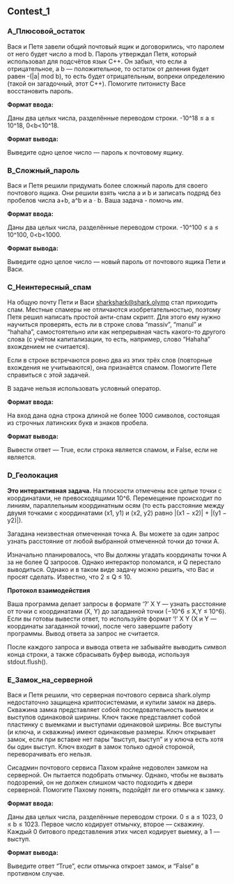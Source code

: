 ## Contest_1

### A_Плюсовой_остаток

Вася и Петя завели общий почтовый ящик и договорились, что паролем от него будет число a mod b. Пароль утверждал Петя, который использовал для подсчётов язык С++. Он забыл, что если a отрицательное, а b — положительное, то остаток от деления будет равен -(|a| mod b), то есть будет отрицательным, вопреки определению (такой он загадочный, этот C++). Помогите питонисту Васе восстановить пароль.

__Формат ввода:__

Даны два целых числа, разделённые переводом строки. -10^18 ≤ a ≤ 10^18, 0<b<10^18.

__Формат вывода:__

Выведите одно целое число — пароль к почтовому ящику.

### B_Сложный_пароль

Вася и Петя решили придумать более сложный пароль для своего почтового ящика. Они решили взять числа a и b и записать подряд без пробелов числа a+b, a^b и a ⋅ b. Ваша задача - помочь им.

__Формат ввода:__

Даны два целых числа, разделённые переводом строки. -10^100 ≤ a ≤ 10^100, 0<b<1000.

__Формат вывода:__

Выведите одно целое число — новый пароль от почтового ящика Пети и Васи.

### C_Неинтересный_спам

На общую почту Пети и Васи sharkshark@shark.olymp стал приходить спам. Местные спамеры не отличаются изобретательностью, поэтому Петя решил написать простой анти-спам скрипт. Для этого ему нужно научиться проверять, есть ли в строке слова “massiv”, “manul” и “hahaha”, самостоятельно или как непрерывная часть какого-то другого слова (с учётом капитализации, то есть, например, слово “Hahaha” вхождением не считается).

Если в строке встречаются ровно два из этих трёх слов (повторные вхождения не учитываются), она признаётся спамом. Помогите Пете справиться с этой задачей.

В задаче нельзя использовать условный оператор.

__Формат ввода:__

На вход дана одна строка длиной не более 1000 символов, состоящая из строчных латинских букв и знаков пробела.

__Формат вывода:__

Вывести ответ — True, если строка является спамом, и False, если не является.

### D_Геолокация

**Это интерактивная задача.**
На плоскости отмечены все целые точки с координатами, не превосходящими 10^6. Перемещение происходит по линиям, параллельным координатным осям (то есть расстояние между двумя точками с координатами (x1, y1) и (x2, y2) равно |(x1 − x2)| + |(y1 − y2)|).

Загадана неизвестная отмеченная точка A. Вы можете за один запрос узнать расстояние от любой выбранной отмеченной точки до точки A.

Изначально планировалось, что Вы должны угадать координаты точки A за не более Q запросов. Однако интерактор поломался, и Q перестало выводиться. Однако и в таком виде задачу можно решить, что Вас и просят сделать. Известно, что 2 ≤ Q ≤ 10.

**Протокол взаимодействия**

Ваша программа делает запросы в формате ‘?’ X Y — узнать расстояние от точки с координатами (X, Y) до загаданной точки (−10^6 ≤ X,Y ≤ 10^6). Если вы готовы вывести ответ, то используйте формат ‘!’ X Y (X и Y — координаты загаданной точки), после чего завершите работу программы. Вывод ответа за запрос не считается.

После каждого запроса и вывода ответа не забывайте выводить символ конца строки, а также сбрасывать буфер вывода, используя stdout.flush().

### E_Замок_на_серверной

Вася и Петя решили, что серверная почтового сервиса shark.olymp недостаточно защищена криптосистемами, и купили замок на дверь. Скважина замка представляет собой последовательность выемок и выступов одинаковой ширины. Ключ также представляет собой пластинку с выемками и выступами одинаковой ширины. Все выступы (и ключа, и скважины) имеют одинаковые размеры. Ключ открывает замок, если при вставке нет пары “выступ, выступ” и у ключа есть хотя бы один выступ. Ключ входит в замок только одной стороной, переворачивать его нельзя.

Сисадмин почтового сервиса Пахом крайне недоволен замком на серверной. Он пытается подобрать отмычку. Однако, чтобы не вызвать подозрений, он не должен слишком часто подходить к двери серверной. Помогите Пахому понять, подойдёт ли его отмычка к замку.

__Формат ввода:__

Даны два целых числа, разделённые переводом строки. 0 ≤ a ≤ 1023, 0 ≤ b ≤ 1023. Первое число кодирует отмычку, второе — скважину. Каждый 0 битового представления этих чисел кодирует выемку, а 1 — выступ.

__Формат вывода:__

Выведите ответ “True”, если отмычка откроет замок, и “False” в противном случае.